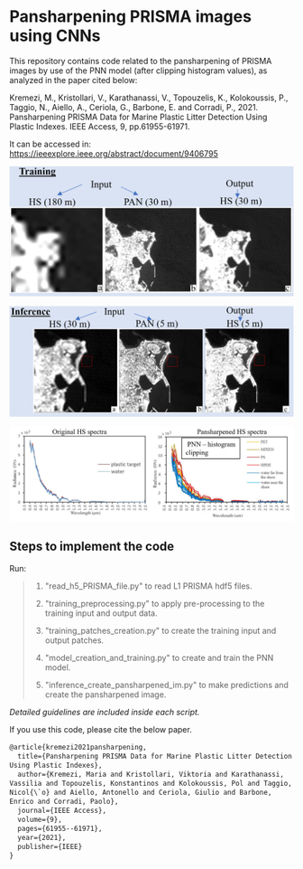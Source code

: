 # Pansharpening PRISMA images using CNNs

This repository contains code related to the pansharpening of PRISMA images by use of the PNN model (after clipping histogram values), as analyzed in the paper cited below:

Kremezi, M., Kristollari, V., Karathanassi, V., Topouzelis, K., Kolokoussis, P., Taggio, N., Aiello, A., Ceriola, G., Barbone, E. and Corradi, P., 2021. Pansharpening PRISMA Data for Marine Plastic Litter Detection Using Plastic Indexes. IEEE Access, 9, pp.61955-61971.

It can be accessed in: https://ieeexplore.ieee.org/abstract/document/9406795

![Training input and output](/images/training_input_output.PNG)

![Inference input and output](/images/inference_input_output.PNG)

![Spectra](/images/Spectra.PNG)

## Steps to implement the code

Run:

>1. "read_h5_PRISMA_file.py" to read L1 PRISMA hdf5 files.
>
>2. "training_preprocessing.py" to apply pre-processing to the training input and output data. 
>
>3. "training_patches_creation.py" to create the training input and output patches.
>
>4. "model_creation_and_training.py" to create and train the PNN model.
>
>5. "inference_create_pansharpened_im.py" to make predictions and create the pansharpened image.

*Detailed guidelines are included inside each script.*


If you use this code, please cite the below paper.

```
@article{kremezi2021pansharpening,
  title={Pansharpening PRISMA Data for Marine Plastic Litter Detection Using Plastic Indexes},
  author={Kremezi, Maria and Kristollari, Viktoria and Karathanassi, Vassilia and Topouzelis, Konstantinos and Kolokoussis, Pol and Taggio, Nicol{\`o} and Aiello, Antonello and Ceriola, Giulio and Barbone, Enrico and Corradi, Paolo},
  journal={IEEE Access},
  volume={9},
  pages={61955--61971},
  year={2021},
  publisher={IEEE}
}
```




























